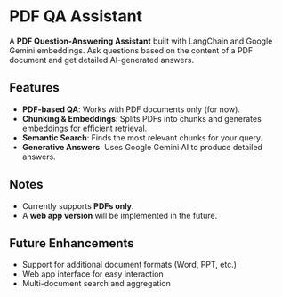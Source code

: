 # PDF QA Assistant

A **PDF Question-Answering Assistant** built with LangChain and Google Gemini embeddings. Ask questions based on the content of a PDF document and get detailed AI-generated answers.

## Features

- **PDF-based QA**: Works with PDF documents only (for now).  
- **Chunking & Embeddings**: Splits PDFs into chunks and generates embeddings for efficient retrieval.  
- **Semantic Search**: Finds the most relevant chunks for your query.  
- **Generative Answers**: Uses Google Gemini AI to produce detailed answers.  

## Notes

- Currently supports **PDFs only**.  
- A **web app version** will be implemented in the future.  

## Future Enhancements

- Support for additional document formats (Word, PPT, etc.)  
- Web app interface for easy interaction  
- Multi-document search and aggregation
